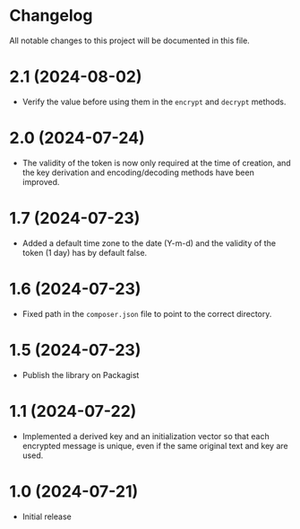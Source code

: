 # Changelog

All notable changes to this project will be documented in this file.

# 2.1 (2024-08-02)
* Verify the value before using them in the `encrypt` and `decrypt` methods.

# 2.0 (2024-07-24)
* The validity of the token is now only required at the time of creation, and the key derivation and encoding/decoding methods have been improved.

# 1.7 (2024-07-23)
* Added a default time zone to the date (Y-m-d) and the validity of the token (1 day) has by default false.

# 1.6 (2024-07-23)
* Fixed path in the `composer.json` file to point to the correct directory.

# 1.5 (2024-07-23)
* Publish the library on Packagist

# 1.1 (2024-07-22)
* Implemented a derived key and an initialization vector so that each encrypted message is unique, even if the same original text and key are used.

# 1.0 (2024-07-21)
* Initial release
